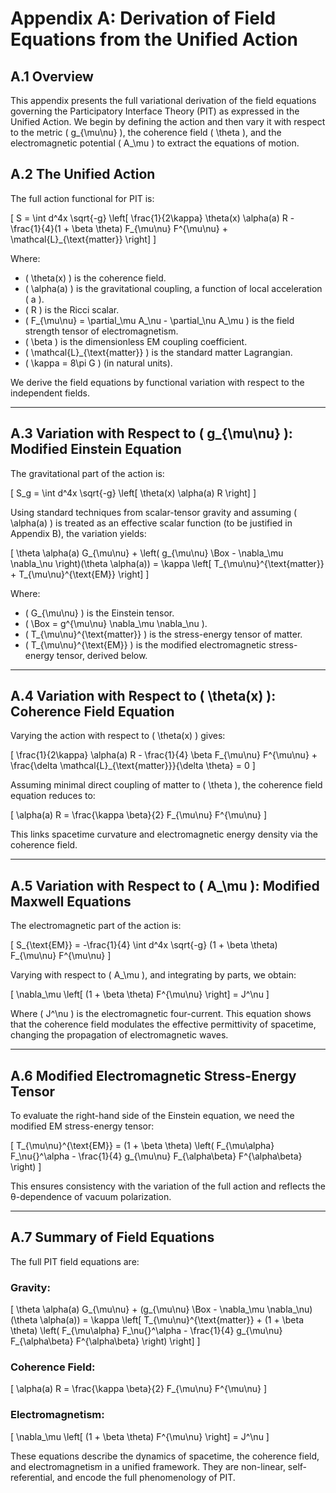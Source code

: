 # Appendix A: Derivation of Field Equations from the Unified Action

## A.1 Overview

This appendix presents the full variational derivation of the field equations governing the Participatory Interface Theory (PIT) as expressed in the Unified Action. We begin by defining the action and then vary it with respect to the metric \( g_{\mu\nu} \), the coherence field \( \theta \), and the electromagnetic potential \( A_\mu \) to extract the equations of motion.

## A.2 The Unified Action

The full action functional for PIT is:

\[
S = \int d^4x \sqrt{-g} \left[ \frac{1}{2\kappa} \theta(x) \alpha(a) R - \frac{1}{4}(1 + \beta \theta) F_{\mu\nu} F^{\mu\nu} + \mathcal{L}_{\text{matter}} \right]
\]

Where:

- \( \theta(x) \) is the coherence field.
- \( \alpha(a) \) is the gravitational coupling, a function of local acceleration \( a \).
- \( R \) is the Ricci scalar.
- \( F_{\mu\nu} = \partial_\mu A_\nu - \partial_\nu A_\mu \) is the field strength tensor of electromagnetism.
- \( \beta \) is the dimensionless EM coupling coefficient.
- \( \mathcal{L}_{\text{matter}} \) is the standard matter Lagrangian.
- \( \kappa = 8\pi G \) (in natural units).

We derive the field equations by functional variation with respect to the independent fields.

---

## A.3 Variation with Respect to \( g_{\mu\nu} \): Modified Einstein Equation

The gravitational part of the action is:

\[
S_g = \int d^4x \sqrt{-g} \left[ \theta(x) \alpha(a) R \right]
\]

Using standard techniques from scalar-tensor gravity and assuming \( \alpha(a) \) is treated as an effective scalar function (to be justified in Appendix B), the variation yields:

\[
\theta \alpha(a) G_{\mu\nu} + \left( g_{\mu\nu} \Box - \nabla_\mu \nabla_\nu \right)(\theta \alpha(a)) = \kappa \left[ T_{\mu\nu}^{\text{matter}} + T_{\mu\nu}^{\text{EM}} \right]
\]

Where:

- \( G_{\mu\nu} \) is the Einstein tensor.
- \( \Box = g^{\mu\nu} \nabla_\mu \nabla_\nu \).
- \( T_{\mu\nu}^{\text{matter}} \) is the stress-energy tensor of matter.
- \( T_{\mu\nu}^{\text{EM}} \) is the modified electromagnetic stress-energy tensor, derived below.

---

## A.4 Variation with Respect to \( \theta(x) \): Coherence Field Equation

Varying the action with respect to \( \theta(x) \) gives:

\[
\frac{1}{2\kappa} \alpha(a) R - \frac{1}{4} \beta F_{\mu\nu} F^{\mu\nu} + \frac{\delta \mathcal{L}_{\text{matter}}}{\delta \theta} = 0
\]

Assuming minimal direct coupling of matter to \( \theta \), the coherence field equation reduces to:

\[
\alpha(a) R = \frac{\kappa \beta}{2} F_{\mu\nu} F^{\mu\nu}
\]

This links spacetime curvature and electromagnetic energy density via the coherence field.

---

## A.5 Variation with Respect to \( A_\mu \): Modified Maxwell Equations

The electromagnetic part of the action is:

\[
S_{\text{EM}} = -\frac{1}{4} \int d^4x \sqrt{-g} (1 + \beta \theta) F_{\mu\nu} F^{\mu\nu}
\]

Varying with respect to \( A_\mu \), and integrating by parts, we obtain:

\[
\nabla_\mu \left[ (1 + \beta \theta) F^{\mu\nu} \right] = J^\nu
\]

Where \( J^\nu \) is the electromagnetic four-current. This equation shows that the coherence field modulates the effective permittivity of spacetime, changing the propagation of electromagnetic waves.

---

## A.6 Modified Electromagnetic Stress-Energy Tensor

To evaluate the right-hand side of the Einstein equation, we need the modified EM stress-energy tensor:

\[
T_{\mu\nu}^{\text{EM}} = (1 + \beta \theta) \left( F_{\mu\alpha} F_\nu{}^\alpha - \frac{1}{4} g_{\mu\nu} F_{\alpha\beta} F^{\alpha\beta} \right)
\]

This ensures consistency with the variation of the full action and reflects the θ-dependence of vacuum polarization.

---

## A.7 Summary of Field Equations

The full PIT field equations are:

### Gravity:
\[
\theta \alpha(a) G_{\mu\nu} + (g_{\mu\nu} \Box - \nabla_\mu \nabla_\nu)(\theta \alpha(a)) = \kappa \left[ T_{\mu\nu}^{\text{matter}} + (1 + \beta \theta) \left( F_{\mu\alpha} F_\nu{}^\alpha - \frac{1}{4} g_{\mu\nu} F_{\alpha\beta} F^{\alpha\beta} \right) \right]
\]

### Coherence Field:
\[
\alpha(a) R = \frac{\kappa \beta}{2} F_{\mu\nu} F^{\mu\nu}
\]

### Electromagnetism:
\[
\nabla_\mu \left[ (1 + \beta \theta) F^{\mu\nu} \right] = J^\nu
\]

These equations describe the dynamics of spacetime, the coherence field, and electromagnetism in a unified framework. They are non-linear, self-referential, and encode the full phenomenology of PIT.


